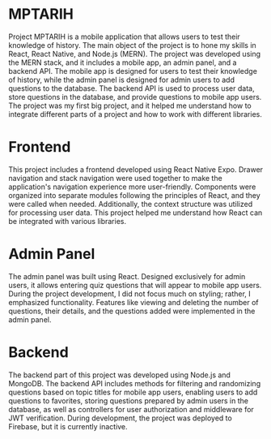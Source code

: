# MPTARIH

Project MPTARIH is a mobile application that allows users to test their knowledge of history. The main object of the project is to hone my skills in React, React Native, and Node.js (MERN). The project was developed using the MERN stack, and it includes a mobile app, an admin panel, and a backend API. The mobile app is designed for users to test their knowledge of history, while the admin panel is designed for admin users to add questions to the database. The backend API is used to process user data, store questions in the database, and provide questions to mobile app users. The project was my first big project, and it helped me understand how to integrate different parts of a project and how to work with different libraries.

# Frontend

This project includes a frontend developed using React Native Expo. Drawer navigation and stack navigation were used together to make the application's navigation experience more user-friendly. Components were organized into separate modules following the principles of React, and they were called when needed. Additionally, the context structure was utilized for processing user data. This project helped me understand how React can be integrated with various libraries.

# Admin Panel

The admin panel was built using React. Designed exclusively for admin users, it allows entering quiz questions that will appear to mobile app users. During the project development, I did not focus much on styling; rather, I emphasized functionality. Features like viewing and deleting the number of questions, their details, and the questions added were implemented in the admin panel.

# Backend

The backend part of this project was developed using Node.js and MongoDB. The backend API includes methods for filtering and randomizing questions based on topic titles for mobile app users, enabling users to add questions to favorites, storing questions prepared by admin users in the database, as well as controllers for user authorization and middleware for JWT verification. During development, the project was deployed to Firebase, but it is currently inactive.
